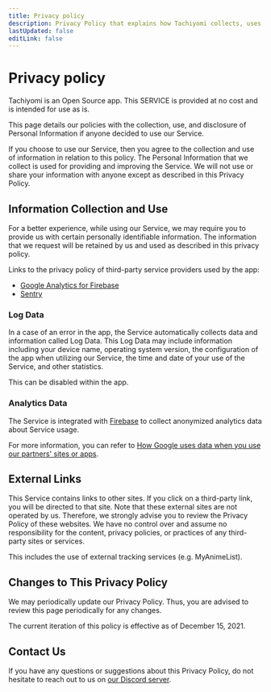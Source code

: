 ```yaml
---
title: Privacy policy
description: Privacy Policy that explains how Tachiyomi collects, uses, and protects users' personal information.
lastUpdated: false
editLink: false
---
```


# Privacy policy

Tachiyomi is an Open Source app.
This SERVICE is provided at no cost and is intended for use as is.

This page details our policies with the collection, use, and disclosure of Personal Information if anyone decided to use our Service.

If you choose to use our Service, then you agree to the collection and use of information in relation to this policy.
The Personal Information that we collect is used for providing and improving the Service.
We will not use or share your information with anyone except as described in this Privacy Policy.

## Information Collection and Use

For a better experience, while using our Service, we may require you to provide us with certain personally identifiable information.
The information that we request will be retained by us and used as described in this privacy policy.

Links to the privacy policy of third-party service providers used by the app:
* [Google Analytics for Firebase](https://firebase.google.com/policies/analytics)
* [Sentry](https://sentry.io/privacy/)

### Log Data

In a case of an error in the app, the Service automatically collects data and information called Log Data.
This Log Data may include information including your device name, operating system version, the configuration of the app when utilizing our Service, the time and date of your use of the Service, and other statistics.

This can be disabled within the app.

### Analytics Data

The Service is integrated with [Firebase](https://firebase.google.com/) to collect anonymized analytics data about Service usage.

For more information, you can refer to [How Google uses data when you use our partners' sites or apps](https://google.com/policies/privacy/partners/).

## External Links

This Service contains links to other sites.
If you click on a third-party link, you will be directed to that site.
Note that these external sites are not operated by us.
Therefore, we strongly advise you to review the Privacy Policy of these websites.
We have no control over and assume no responsibility for the content, privacy policies, or practices of any third-party sites or services.

This includes the use of external tracking services (e.g. MyAnimeList).

## Changes to This Privacy Policy

We may periodically update our Privacy Policy.
Thus, you are advised to review this page periodically for any changes.

The current iteration of this policy is effective as of December 15, 2021.

## Contact Us

If you have any questions or suggestions about this Privacy Policy, do not hesitate to reach out to us on [our Discord server](https://discord.gg/tachiyomi).
